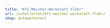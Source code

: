 ```yaml
---
title: "Kfz-Meister-Werkstatt Flohr"
url: /schellerten/kfz-meister-werkstatt-flohr/
shop: Autowerkstatt
---
```

